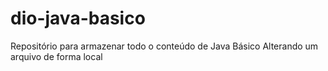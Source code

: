 # dio-java-basico
Repositório para armazenar todo o conteúdo de Java Básico
Alterando um arquivo de forma local
